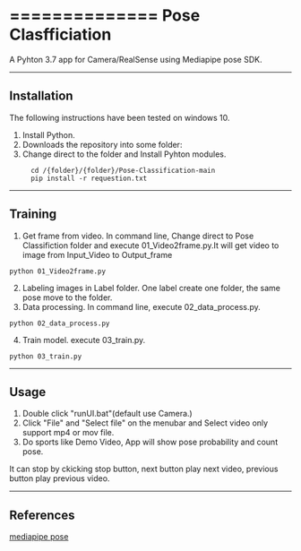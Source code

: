 ==============
Pose Clasfficiation
==============

A Pyhton 3.7 app for Camera/RealSense using Mediapipe pose SDK.


------------
Installation
------------

The following instructions have been tested on windows 10.

1. Install Python.
2. Downloads the repository into some folder:
3. Change direct to the folder and Install Pyhton modules.
   ```
     cd /{folder}/{folder}/Pose-Classification-main
     pip install -r requestion.txt
   ```
------------
Training 
------------
1. Get frame from video. In command line, Change direct to Pose Classifiction folder and execute 01_Video2frame.py.It will get video to image from Input_Video to Output_frame
```
python 01_Video2frame.py
```
2. Labeling images in Label folder. One label create one folder, the same pose move to the folder.
3.  Data processing. In command line, execute 02_data_process.py.
```
python 02_data_process.py
```
4. Train model. execute 03_train.py.
```
python 03_train.py
```

------------
Usage
------------
1. Double click "runUI.bat"(default use Camera.)
2. Click "File" and "Select file" on the menubar and Select video only support mp4 or mov file.
3. Do sports like Demo Video, App will show pose probability and  count pose.

It can stop by ckicking stop button, next button play next video, previous button play previous video.

------------
References
------------
[mediapipe pose](https://google.github.io/mediapipe/solutions/pose.html)
